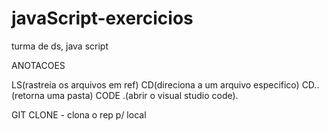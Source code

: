 # javaScript-exercicios
turma de ds, java script

 ANOTACOES

LS(rastreia os arquivos em ref)
CD(direciona a um arquivo especifico)
CD..(retorna uma pasta)
CODE .(abrir o visual studio code).

GIT CLONE - clona o rep p/ local